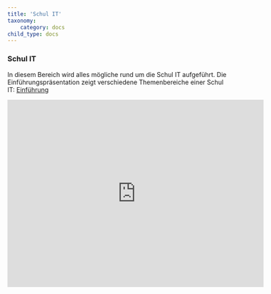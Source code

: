 ```yaml
---
title: 'Schul IT'
taxonomy:
    category: docs
child_type: docs
---
```


### Schul IT
In diesem Bereich wird alles mögliche rund um die Schul IT aufgeführt. Die Einführungspräsentation zeigt verschiedene Themenbereiche einer Schul IT: [Einführung](./01)

<iframe align="middle" src="https://slides.com/rscheglmann/deck/embed" width="576" height="420" scrolling="no" frameborder="0" webkitallowfullscreen mozallowfullscreen allowfullscreen></iframe>